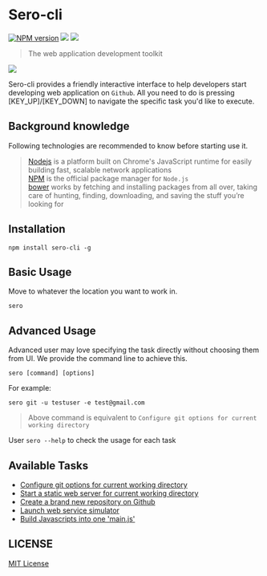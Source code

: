 Sero-cli
=========

[![NPM version][npm-image]][npm-url]
![][david-url]
![][travis-url]

> The web application development toolkit


![](https://raw.githubusercontent.com/leftstick/Sero-cli/master/docs/img/example.png)

Sero-cli provides a friendly interactive interface to help developers start developing web application on `Github`. All you need to do is pressing [KEY_UP]/[KEY_DOWN] to navigate the specific task you'd like to execute.

## Background knowledge ##
Following technologies are recommended to know before starting use it.

> [Nodejs](http://www.nodejs.org/) is a platform built on Chrome's JavaScript runtime for easily building fast, scalable network applications<br/>
> [NPM](http://www.npmjs.org/) is the official package manager for `Node.js`<br/>
> [bower](http://bower.io/) works by fetching and installing packages from all over, taking care of hunting, finding, downloading, and saving the stuff you’re looking for<br/>

## Installation ##

```shell
npm install sero-cli -g
```

## Basic Usage ##

Move to whatever the location you want to work in.

```shell
sero
```

## Advanced Usage ##

Advanced user may love specifying the task directly without choosing them from UI. We provide the command line to achieve this.


```shell
sero [command] [options]
```

For example:

```shell
sero git -u testuser -e test@gmail.com
```

> Above command is equivalent to `Configure git options for current working directory`

User `sero --help` to check the usage for each task

## Available Tasks ##

- [Configure git options for current working directory](./docs/task_gitconf.md)
- [Start a static web server for current working directory](./docs/task_startwebserver.md)
- [Create a brand new repository on Github](./docs/task_createRepo.md)
- [Launch web service simulator](./docs/task_startwebservicesimulator.md)
- [Build Javascripts into one 'main.js'](./docs/build.md)

## LICENSE ##

[MIT License](http://en.wikipedia.org/wiki/MIT_License)

[npm-url]: https://npmjs.org/package/sero-cli
[npm-image]: https://badge.fury.io/js/sero-cli.png
[david-url]: https://david-dm.org/leftstick/sero-cli.png
[travis-url]: https://api.travis-ci.org/leftstick/Sero-cli.svg?branch=master
